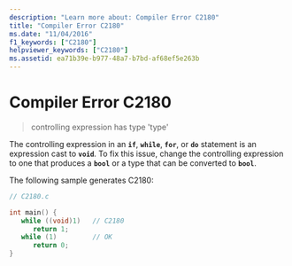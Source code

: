 ```yaml
---
description: "Learn more about: Compiler Error C2180"
title: "Compiler Error C2180"
ms.date: "11/04/2016"
f1_keywords: ["C2180"]
helpviewer_keywords: ["C2180"]
ms.assetid: ea71b39e-b977-48a7-b7bd-af68ef5e263b
---
```

# Compiler Error C2180

> controlling expression has type 'type'

The controlling expression in an **`if`**, **`while`**, **`for`**, or **`do`** statement is an expression cast to **`void`**. To fix this issue, change the controlling expression to one that produces a **`bool`** or a type that can be converted to **`bool`**.

The following sample generates C2180:

```c
// C2180.c

int main() {
   while ((void)1)   // C2180
      return 1;
   while (1)         // OK
      return 0;
}
```
